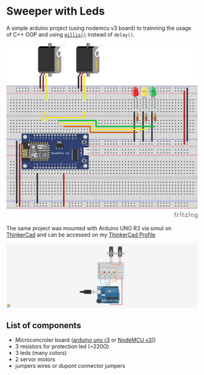 # Sweeper with Leds

A simple arduino project (using nodemcu v3 board) to trainning the usage of C++ OOP and using [`millis()`](https://www.arduino.cc/reference/en/language/functions/time/millis/) instead of `delay()`.

![breadboard fritzing](./breadboard.svg)

The same project was mounted with Arduino UNO R3 via simul on [ThinkerCad](https://www.tinkercad.com/) and can be accessed on my [ThinkerCad Profile](https://www.tinkercad.com/things/2nX2C2DRXwS?sharecode=6kGq1HvVW2wnS30Y08_kiu4ey7bLjCBtaCB2Yi9OFEk)

![Version of ThinkerCad](./SweeperWithLeds.png)


## List of components

- Microconcroler board ([arduino uno r3](https://lista.mercadolivre.com.br/arduino-uno-r3#D[A:Arduino%20Uno%20R3]) or [NodeMCU v3](https://lista.mercadolivre.com.br/nodemcu-v3#D[A:NodeMCU%20v3])])
- 3 resistors for protection led (~220Ω)
- 3 leds (many colors)
- 2 servor motors
- jumpers wires or dupont connector jumpers